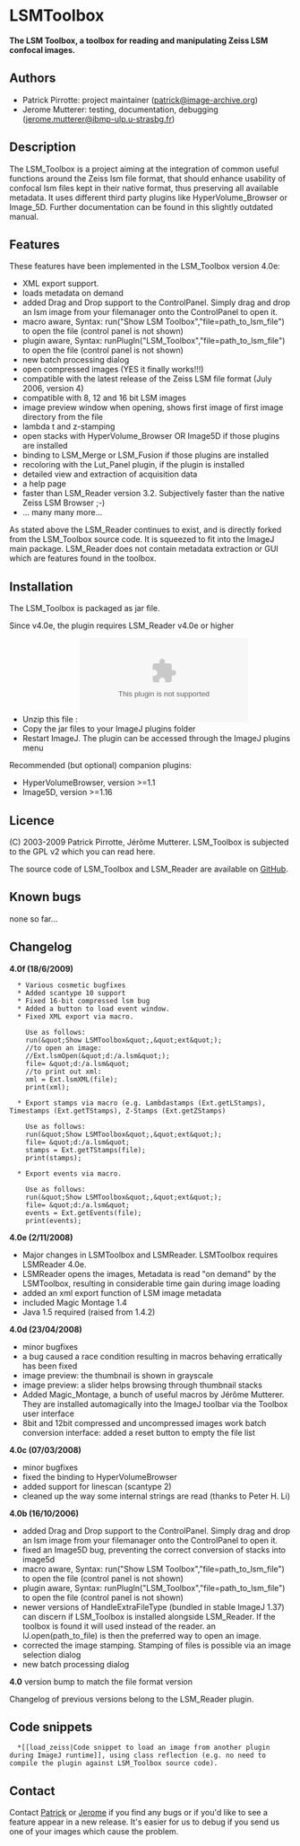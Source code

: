 # LSMToolbox

**The LSM Toolbox, a toolbox for reading and manipulating Zeiss LSM
confocal images.**

## Authors

-   Patrick Pirrotte: project maintainer (patrick@image-archive.org)
-   Jerome Mutterer: testing, documentation, debugging
    (jerome.mutterer@ibmp-ulp.u-strasbg.fr)

## Description

The LSM_Toolbox is a project aiming at the integration of common useful
functions around the Zeiss lsm file format, that should enhance
usability of confocal lsm files kept in their native format, thus
preserving all available metadata. It uses different third party plugins
like HyperVolume_Browser or Image_5D. Further documentation can be found
in this slightly outdated manual.

## Features

These features have been implemented in the LSM_Toolbox version 4.0e:

-   XML export support.
-   loads metadata on demand
-   added Drag and Drop support to the ControlPanel. Simply drag and
    drop an lsm image from your filemanager onto the ControlPanel to
    open it.
-   macro aware, Syntax: run(\"Show LSM
    Toolbox\",\"file=path_to_lsm_file\") to open the file (control panel
    is not shown)
-   plugin aware, Syntax:
    runPlugIn(\"LSM_Toolbox\",\"file=path_to_lsm_file\") to open the
    file (control panel is not shown)
-   new batch processing dialog
-   open compressed images (YES it finally works!!!)
-   compatible with the latest release of the Zeiss LSM file format
    (July 2006, version 4)
-   compatible with 8, 12 and 16 bit LSM images
-   image preview window when opening, shows first image of first image
    directory from the file
-   lambda t and z-stamping
-   open stacks with HyperVolume_Browser OR Image5D if those plugins are
    installed
-   binding to LSM_Merge or LSM_Fusion if those plugins are installed
-   recoloring with the Lut_Panel plugin, if the plugin is installed
-   detailed view and extraction of acquisition data
-   a help page
-   faster than LSM_Reader version 3.2. Subjectively faster than the
    native Zeiss LSM Browser ;-)
-   \... many many more\...

As stated above the LSM_Reader continues to exist, and is directly
forked from the LSM_Toolbox source code. It is squeezed to fit into the
ImageJ main package. LSM_Reader does not contain metadata extraction or
GUI which are features found in the toolbox.

## Installation

The LSM_Toolbox is packaged as jar file.

Since v4.0e, the plugin requires LSM_Reader v4.0e or higher

-   Unzip this file :
    ![lsmplugins.zip](/plugin/inputoutput/lsmtoolbox/lsmplugins.zip)
-   Copy the jar files to your ImageJ plugins folder
-   Restart ImageJ. The plugin can be accessed through the ImageJ
    plugins menu

Recommended (but optional) companion plugins:

-   HyperVolumeBrowser, version \>=1.1
-   Image5D, version \>=1.16

## Licence

\(C\) 2003-2009 Patrick Pirrotte, Jérôme Mutterer. LSM_Toolbox is
subjected to the GPL v2 which you can read here.

The source code of LSM_Toolbox and LSM_Reader are available on
[GitHub](https://github.com/fiji?tab=repositories).

## Known bugs

none so far\...

## Changelog

**4.0f (18/6/2009)**

      * Various cosmetic bugfixes
      * Added scantype 10 support
      * Fixed 16-bit compressed lsm bug
      * Added a button to load event window.
      * Fixed XML export via macro.

        Use as follows:
        run(&quot;Show LSMToolbox&quot;,&quot;ext&quot;);
        //to open an image:
        //Ext.lsmOpen(&quot;d:/a.lsm&quot;);
        file= &quot;d:/a.lsm&quot;
        //to print out xml:
        xml = Ext.lsmXML(file);
        print(xml);         

      * Export stamps via macro (e.g. Lambdastamps (Ext.getLStamps), Timestamps (Ext.getTStamps), Z-Stamps (Ext.getZStamps)

        Use as follows:
        run(&quot;Show LSMToolbox&quot;,&quot;ext&quot;);
        file= &quot;d:/a.lsm&quot;
        stamps = Ext.getTStamps(file);
        print(stamps);

      * Export events via macro.

        Use as follows:
        run(&quot;Show LSMToolbox&quot;,&quot;ext&quot;);
        file= &quot;d:/a.lsm&quot;
        events = Ext.getEvents(file);
        print(events); 

**4.0e (2/11/2008)**

-   Major changes in LSMToolbox and LSMReader. LSMToolbox requires
    LSMReader 4.0e.
-   LSMReader opens the images, Metadata is read \"on demand\" by the
    LSMToolbox, resulting in considerable time gain during image loading
-   added an xml export function of LSM image metadata
-   included Magic Montage 1.4
-   Java 1.5 required (raised from 1.4.2)

**4.0d (23/04/2008)**

-   minor bugfixes
-   a bug caused a race condition resulting in macros behaving
    erratically has been fixed
-   image preview: the thumbnail is shown in grayscale
-   image preview: a slider helps browsing through thumbnail stacks
-   Added Magic_Montage, a bunch of useful macros by Jérôme Mutterer.
    They are installed automagically into the ImageJ toolbar via the
    Toolbox user interface
-   8bit and 12bit compressed and uncompressed images work batch
    conversion interface: added a reset button to empty the file list

**4.0c (07/03/2008)**

-    minor bugfixes
-    fixed the binding to HyperVolumeBrowser
-    added support for linescan (scantype 2)
-    cleaned up the way some internal strings are read (thanks to
    Peter H. Li)

**4.0b (16/10/2006)**

-   added Drag and Drop support to the ControlPanel. Simply drag and
    drop an lsm image from your filemanager onto the ControlPanel to
    open it.
-   fixed an Image5D bug, preventing the correct conversion of stacks
    into image5d
-   macro aware, Syntax: run(\"Show LSM
    Toolbox\",\"file=path_to_lsm_file\") to open the file (control panel
    is not shown)
-   plugin aware, Syntax:
    runPlugIn(\"LSM_Toolbox\",\"file=path_to_lsm_file\") to open the
    file (control panel is not shown)
-   newer versions of HandleExtraFileType (bundled in stable ImageJ
    1.37) can discern if LSM_Toolbox is installed alongside LSM_Reader.
    If the toolbox is found it will used instead of the reader. an
    IJ.open(path_to_file) is then the preferred way to open an image.
-   corrected the image stamping. Stamping of files is possible via an
    image selection dialog
-   new batch processing dialog

**4.0** version bump to match the file format version

Changelog of previous versions belong to the LSM_Reader plugin.

## Code snippets

      *[[load_zeiss|Code snippet to load an image from another plugin during ImageJ runtime]], using class reflection (e.g. no need to compile the plugin against LSM_Toolbox source code).

## Contact

Contact [Patrick](mailto://patrick@image-archive.org) or
[Jerome](mailto://jerome.mutterer@ibmp-ulp.u-strasbg.fr) if you find any
bugs or if you\'d like to see a feature appear in a new release. It\'s
easier for us to debug if you send us one of your images which cause the
problem.
